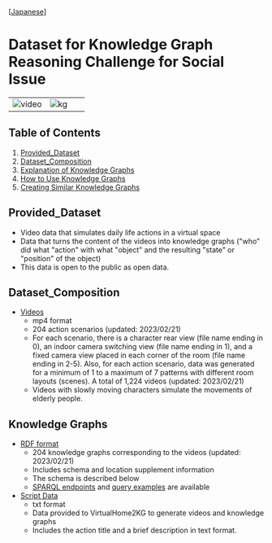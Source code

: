  [[Japanese](README_ja.md)]
 
 # Dataset for Knowledge Graph Reasoning Challenge for Social Issue
<table width="100%">
<tr>
<td width="49%"><img src="./asset/put_food_in_fridge1.gif" alt="video"></td>
<td width="51%"><img src="./asset/put_food_in_fridge1_kg.png" alt="kg"></td>
</tr>
</table>

## Table of Contents
1. [Provided_Dataset](#Provided_Dataset)
2. [Dataset_Composition](#Dataset_Composition)
3. [Explanation of Knowledge Graphs](#Explanation_of_Knowledge_Graphs)
4. [How to Use Knowledge Graphs](#How_to_Use_Knowledge_Graphs)
5. [Creating Similar Knowledge Graphs](#Creating_Similar_Knowledge_Graphs)

## Provided_Dataset
- Video data that simulates daily life actions in a virtual space
- Data that turns the content of the videos into knowledge graphs ("who" did what "action" with what "object" and the resulting "state" or "position" of the object)
- This data is open to the public as open data.

## Dataset_Composition
- [Videos](./Movie)
  - mp4 format
  - 204 action scenarios (updated: 2023/02/21)
  - For each scenario, there is a character rear view (file name ending in 0), an indoor camera switching view (file name ending in 1), and a fixed camera view placed in each corner of the room (file name ending in 2-5). Also, for each action scenario, data was generated for a minimum of 1 to a maximum of 7 patterns with different room layouts (scenes). A total of 1,224 videos (updated: 2023/02/21)
  - Videos with slowly moving characters simulate the movements of elderly people.

## Knowledge Graphs
- [RDF format](./RDF)
  - 204 knowledge graphs corresponding to the videos (updated: 2023/02/21)
  - Includes schema and location supplement information
  - The schema is described below
  - [SPARQL endpoints](http://kgrc4si.ml:7200/sparql) and [query examples](https://github.com/KnowledgeGraphJapan/KGRC-RDF/tree/kgrc4si#%E3%83%8A%E3%83%AC%E3%83%83%E3%82%B8%E3%82%B0%E3%83%A9%E3%83%95%E3%81%AE%E4%BD%BF%E7%94%A8%E6%96%B9%E6%B3%95) are available
- [Script Data](./Program)
  - txt format
  - Data provided to VirtualHome2KG to generate videos and knowledge graphs
  - Includes the action title and a brief description in text format.
